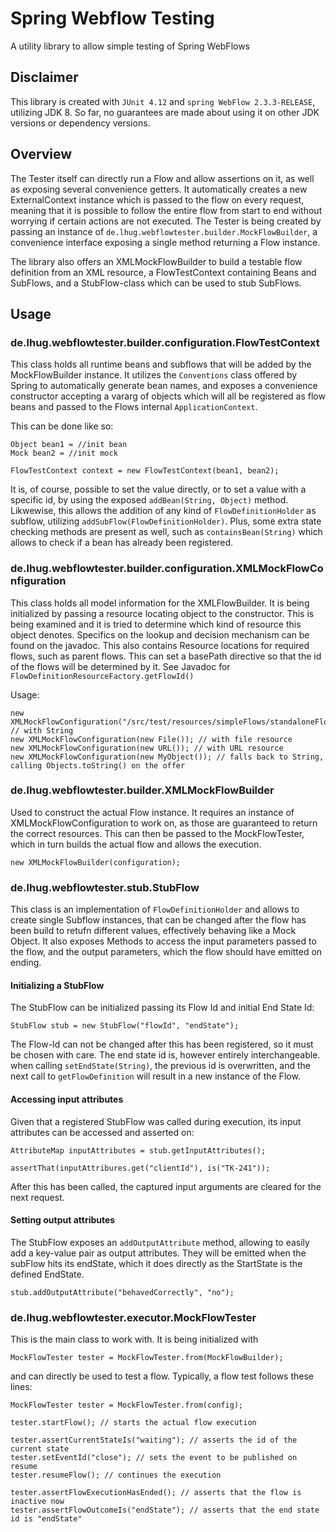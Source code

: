 # Spring Webflow Testing

A utility library to allow simple testing of Spring WebFlows

## Disclaimer

This library is created with `JUnit 4.12` and `spring WebFlow 2.3.3-RELEASE`, utilizing JDK 8. So far, no guarantees are made about using it on other JDK versions or dependency versions.

## Overview

The Tester itself can directly run a Flow and allow assertions on it, as well as exposing several convenience getters.
It automatically creates a new ExternalContext instance which is passed to the flow on every request, meaning that it is possible to follow the entire flow from start to end without worrying if certain actions are not executed.
The Tester is being created by passing an instance of `de.lhug.webflowtester.builder.MockFlowBuilder`, a convenience interface exposing a single method returning a Flow instance.

The library also offers an XMLMockFlowBuilder to build a testable flow definition from an XML resource, a FlowTestContext containing Beans and SubFlows, and a StubFlow-class which can be used to stub SubFlows.

## Usage

### de.lhug.webflowtester.builder.configuration.FlowTestContext

This class holds all runtime beans and subflows that will be added by the MockFlowBuilder instance. It utilizes the `Conventions` class offered by Spring to automatically generate bean names, and exposes a convenience constructor accepting a vararg of objects which will all be registered as flow beans and passed to the Flows internal `ApplicationContext`.

This can be done like so:

```{java}
Object bean1 = //init bean
Mock bean2 = //init mock

FlowTestContext context = new FlowTestContext(bean1, bean2);
```

It is, of course, possible to set the value directly, or to set a value with a specific id, by using the exposed `addBean(String, Object)` method.  
Likwewise, this allows the addition of any kind of `FlowDefinitionHolder` as subflow, utilizing `addSubFlow(FlowDefinitionHolder)`. Plus, some extra state checking methods are present as well, such as `containsBean(String)` which allows to check if a bean has already been registered.

### de.lhug.webflowtester.builder.configuration.XMLMockFlowConfiguration

This class holds all model information for the XMLFlowBuilder. It is being initialized by passing a resource locating object to the constructor. This is being examined and it is tried to determine which kind of resource this object denotes.
Specifics on the lookup and decision mechanism can be found on the javadoc.
This also contains Resource locations for required flows, such as parent flows. This can set a basePath directive so that the id of the flows will be determined by it. See Javadoc for `FlowDefinitionResourceFactory.getFlowId()`

Usage:

```{java}
new XMLMockFlowConfiguration("/src/test/resources/simpleFlows/standaloneFlow.xml"); // with String
new XMLMockFlowConfiguration(new File()); // with file resource
new XMLMockFlowConfiguration(new URL()); // with URL resource
new XMLMockFlowConfiguration(new MyObject()); // falls back to String, calling Objects.toString() on the offer
```

### de.lhug.webflowtester.builder.XMLMockFlowBuilder

Used to construct the actual Flow instance. It requires an instance of XMLMockFlowConfiguration to work on, as those are guaranteed to return the correct resources.
This can then be passed to the MockFlowTester, which in turn builds the actual flow and allows the execution.

```{java}
new XMLMockFlowBuilder(configuration);
```

### de.lhug.webflowtester.stub.StubFlow

This class is an implementation of `FlowDefinitionHolder` and allows to create single Subflow instances, that can be changed after the flow has been build to retufn different values, effectively behaving like a Mock Object.
It also exposes Methods to access the input parameters passed to the flow, and the output parameters, which the flow should have emitted on ending.

#### Initializing a StubFlow

The StubFlow can be initialized passing its Flow Id and initial End State Id:

```{java}
StubFlow stub = new StubFlow("flowId", "endState");
```

The Flow-Id can not be changed after this has been registered, so it must be chosen with care. The end state id is, however entirely interchangeable. when calling `setEndState(String)`, the previous id is overwritten, and the next call to `getFlowDefinition` will result in a new instance of the Flow.

#### Accessing input attributes

Given that a registered StubFlow was called during execution, its input attributes can be accessed and asserted on:

```{java}
AttributeMap inputAttributes = stub.getInputAttributes();

assertThat(inputAttribures.get("clientId"), is("TK-241"));
```

After this has been called, the captured input arguments are cleared for the next request.

#### Setting output attributes

The StubFlow exposes an `addOutputAttribute` method, allowing to easily add a key-value pair as output attributes. They will be emitted when the subFlow hits its endState, which it does directly as the StartState is the defined EndState.

```{java}
stub.addOutputAttribute("behavedCorrectly", "no");
```

### de.lhug.webflowtester.executor.MockFlowTester

This is the main class to work with. It is being initialized with

```{java}
MockFlowTester tester = MockFlowTester.from(MockFlowBuilder);
```

and can directly be used to test a flow. Typically, a flow test follows these lines:

```{java}
MockFlowTester tester = MockFlowTester.from(config);

tester.startFlow(); // starts the actual flow execution

tester.assertCurrentStateIs("waiting"); // asserts the id of the current state
tester.setEventId("close"); // sets the event to be published on resume
tester.resumeFlow(); // continues the execution

tester.assertFlowExecutionHasEnded(); // asserts that the flow is inactive now
tester.assertFlowOutcomeIs("endState"); // asserts that the end state id is "endState"
```